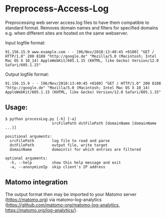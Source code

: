 # Preprocess-Access-Log
Preprocessing web server access.log files to have them compatible to standard format. Removes domain names and filters for specified domains e.g. when different sites are hosted on the same webserver.

Input logfile format:
```
91.156.15.9 www.example.com - - [06/Nov/2018:13:40:45 +0100] "GET / HTTP/1.0" 200 8108 "http://google.de" "Mozilla/5.0 (Macintosh; Intel Mac OS X 10_14) AppleWebKit/605.1.15 (KHTML, like Gecko) Version/12.0 Safari/605.1.15"
```

Output logfile format:
```
91.156.15.9 - - [06/Nov/2018:13:40:45 +0100] "GET / HTTP/1.0" 200 8108 "http://google.de" "Mozilla/5.0 (Macintosh; Intel Mac OS X 10_14) AppleWebKit/605.1.15 (KHTML, like Gecko) Version/12.0 Safari/605.1.15"
```

## Usage:
```
$ python processLog.py [-h] [-a]
                     srcFilePath dstFilePath [domainName [domainName ...]]

positional arguments:
  srcFilePath        log file to read and parse
  dstFilePath        output file, write target
  domainName         domain(s) for which entries are filtered

optional arguments:
  -h, --help         show this help message and exit
  -a, --anonymizeIp  skip client's IP address
```
## Matomo integration
The output format then may be imported to your Matomo server (https://matomo.org) via matomo-log-analytics (https://github.com/matomo-org/matomo-log-analytics, https://matomo.org/log-analytics/).


